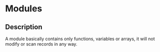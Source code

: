 
# Modules


## Description


A module basically contains only functions, variables or arrays, it will not modify or scan records in any way.
